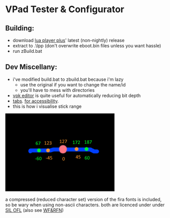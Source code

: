 # VPad Tester & Configurator

## Building:

* download [lua player plus](https://github.com/Rinnegatamante/lpp-vita/releases/)' latest (non-nightly) release
* extract to .\lpp (don't overwrite eboot.bin files unless you want hassle)
* run zBuild.bat

## Dev Miscellany:

* i've modified build.bat to zbuild.bat because i'm lazy
	* use the original if you want to change the name/id
	* you'll have to mess with directories
* [vpk editor](https://qberty.com/ps-vita-vpk-editor/) is quite useful for automatically reducing bit depth
* [tabs](https://lea.verou.me/2012/01/why-tabs-are-clearly-superior/). [for accessibility](https://ww.reddit.com/r/javascript/comments/c8drjo/nobody_talks_about_the_real_reason_to_use_tabs/).
* this is how i visualise stick range

![max range logic](./img/max-logic-pic.png)

a compressed (reduced character set) version of the fira fonts is included, so be wary when using non-ascii characters. both are licenced under under [SIL OFL](https://scripts.sil.org/cms/scripts/page.php?site_id=nrsi&id=OFL) (also see [WF&RFN](https://scripts.sil.org/cms/scripts/page.php?item_id=OFL_web_fonts_and_RFNs))
